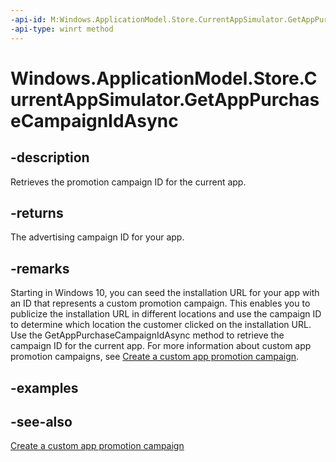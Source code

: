 ```yaml
---
-api-id: M:Windows.ApplicationModel.Store.CurrentAppSimulator.GetAppPurchaseCampaignIdAsync
-api-type: winrt method
---
```


<!-- Method syntax
public Windows.Foundation.IAsyncOperation<string> GetAppPurchaseCampaignIdAsync()
-->

# Windows.ApplicationModel.Store.CurrentAppSimulator.GetAppPurchaseCampaignIdAsync

## -description
Retrieves the promotion campaign ID for the current app.

## -returns
The advertising campaign ID for your app.

## -remarks
Starting in Windows 10, you can seed the installation URL for your app with an ID that represents a custom promotion campaign. This enables you to publicize the installation URL in different locations and use the campaign ID to determine which location the customer clicked on the installation URL. Use the GetAppPurchaseCampaignIdAsync method to retrieve the campaign ID for the current app. For more information about custom app promotion campaigns, see [Create a custom app promotion campaign](/windows/uwp/publish/create-a-custom-app-promotion-campaign).

## -examples

## -see-also
[Create a custom app promotion campaign](/windows/uwp/publish/create-a-custom-app-promotion-campaign)
